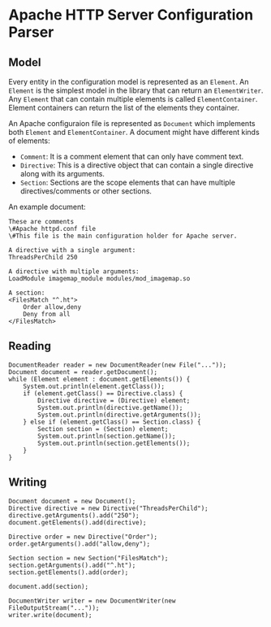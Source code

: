 # Apache HTTP Server Configuration Parser

## Model
Every entity in the configuration model is represented as an `Element`. An `Element` is the 
simplest model in the library that can return an `ElementWriter`.
Any `Element` that can contain multiple elements is called `ElementContainer`. Element containers
can return the list of the elements they container.

An Apache configuraion file is represented as `Document` which implements both `Element` and `ElementContainer`.
A document might have different kinds of elements:
- `Comment`: It is a comment element that can only have comment text.
- `Directive`: This is a directive object that can contain a single directive along with its arguments.
- `Section`: Sections are the scope elements that can have multiple directives/comments or other sections.

An example document:
```
These are comments
\#Apache httpd.conf file
\#This file is the main configuration holder for Apache server.

A directive with a single argument:
ThreadsPerChild 250

A directive with multiple arguments:
LoadModule imagemap_module modules/mod_imagemap.so

A section:
<FilesMatch "^.ht">
    Order allow,deny
    Deny from all
</FilesMatch>
```
## Reading

```
DocumentReader reader = new DocumentReader(new File("..."));
Document document = reader.getDocument();
while (Element element : document.getElements()) {
    System.out.println(element.getClass());
    if (element.getClass() == Directive.class) {
        Directive directive = (Directive) element;
        System.out.println(directive.getName());
        System.out.println(directive.getArguments());
    } else if (element.getClass() == Section.class) {
        Section section = (Section) element;
        System.out.println(section.getName());
        System.out.println(section.getElements());
    }
}
```

## Writing

```
Document document = new Document();
Directive directive = new Directive("ThreadsPerChild");
directive.getArguments().add("250");
document.getElements().add(directive);

Directive order = new Directive("Order");
order.getArguments().add("allow,deny");

Section section = new Section("FilesMatch");
section.getArguments().add("^.ht");
section.getElements().add(order);

document.add(section);

DocumentWriter writer = new DocumentWriter(new FileOutputStream("..."));
writer.write(document);

```